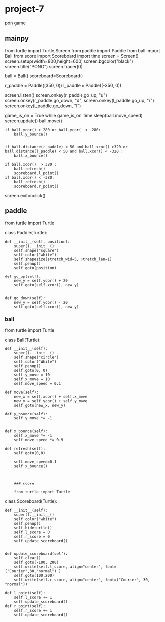 # project-7
pon game

## mainpy

from turtle import Turtle,Screen
from paddle import Paddle
from ball import Ball
from score import Scoreboard
import time
screen = Screen()
screen.setup(width=800,height=600)
screen.bgcolor("black")
screen.title("PONG")
screen.tracer(0)

ball = Ball()
scoreboard=Scoreboard()

r_paddle = Paddle((350, 0))
l_paddle = Paddle((-350, 0))

screen.listen()
screen.onkey(r_paddle.go_up, "u")
screen.onkey(r_paddle.go_down, "d")
screen.onkey(l_paddle.go_up, "r")
screen.onkey(l_paddle.go_down, "l")



game_is_on = True
while game_is_on:
    time.sleep(ball.move_speed)
    screen.update()
    ball.move()

    if ball.ycor() > 280 or ball.ycor() < -280:
        ball.y_bounce()


    if ball.distance(r_paddle) < 50 and ball.xcor() >320 or ball.distance(l_paddle) < 50 and ball.xcor() < -320 :
        ball.x_bounce()

    if ball.xcor()  > 380 :
        ball.refresh()
        scoreboard.l_point()
    if ball.xcor() < -380:
        ball.refresh()
        scoreboard.r_point()



screen.exitonclick()














## paddle

from turtle import Turtle

class Paddle(Turtle):

    def __init__(self, position):
        super().__init__()
        self.shape("square")
        self.color("white")
        self.shapesize(stretch_wid=5, stretch_len=1)
        self.penup()
        self.goto(position)

    def go_up(self):
        new_y = self.ycor() + 20
        self.goto(self.xcor(), new_y)


    def go_down(self):
        new_y = self.ycor() - 20
        self.goto(self.xcor(), new_y)
        
        
        
        
        
 ### ball
 from turtle import Turtle

class Ball(Turtle):

    def __init__(self):
        super().__init__()
        self.shape("circle")
        self.color("White")
        self.penup()
        self.goto(0, 0)
        self.y_move = 10
        self.x_move = 10
        self.move_speed = 0.1

    def move(self):
        new_x = self.xcor() + self.x_move
        new_y = self.ycor() + self.y_move
        self.goto(new_x, new_y)

    def y_bounce(self):
        self.y_move *= -1


    def x_bounce(self):
        self.x_move *= -1
        self.move_speed *= 0.9

    def refresh(self):
        self.goto(0,0)

        self.move_speed=0.1
        self.x_bounce()
        
        
        
        ### score
        
        from turtle import Turtle


class Scoreboard(Turtle):


    def __init__(self):
        super().__init__()
        self.color("white")
        self.penup()
        self.hideturtle()
        self.l_score = 0
        self.r_score = 0
        self.update_scoreboard()


    def update_scoreboard(self):
        self.clear()
        self.goto(-100, 200)
        self.write(self.l_score, align="center", font=("Courier",30,"normal") )
        self.goto(100,200)
        self.write(self.r_score, align="center", font=("Courier", 30, "normal"))

    def l_point(self):
        self.l_score += 1
        self.update_scoreboard()
    def r_point(self):
        self.r_score += 1
        self.update_scoreboard()
        
        
        
        
        
 
